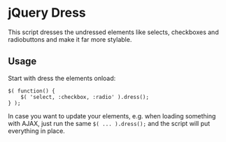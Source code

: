 jQuery Dress
============

This script dresses the undressed elements like selects, checkboxes and radiobuttons and make it far more stylable.

Usage
-----

Start with dress the elements onload:

	$( function() {
		$( 'select, :checkbox, :radio' ).dress();
	} );

In case you want to update your elements, e.g. when loading something with AJAX, just run the same `$( ... ).dress();` and the script will put everything in place.
